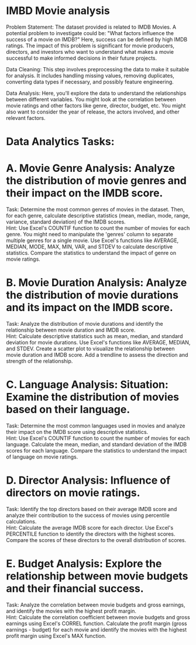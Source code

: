 # IMBD Movie analysis

Problem Statement: The dataset provided is related to IMDB Movies. A potential problem to investigate could be: "What factors influence the success of a movie on IMDB?" Here, success can be defined by high IMDB ratings. The impact of this problem is significant for movie producers, directors, and investors who want to understand what makes a movie successful to make informed decisions in their future projects.  

Data Cleaning: This step involves preprocessing the data to make it suitable for analysis. It includes handling missing values, removing duplicates, converting data types if necessary, and possibly feature engineering.  

Data Analysis: Here, you'll explore the data to understand the relationships between different variables. You might look at the correlation between movie ratings and other factors like genre, director, budget, etc. You might also want to consider the year of release, the actors involved, and other relevant factors.  

# Data Analytics Tasks:  
# A. Movie Genre Analysis: Analyze the distribution of movie genres and their impact on the IMDB score.  
Task: Determine the most common genres of movies in the dataset. Then, for each genre, calculate descriptive statistics (mean, median, mode, range, variance, standard deviation) of the IMDB scores.  
Hint: Use Excel's COUNTIF function to count the number of movies for each genre. You might need to manipulate the 'genres' column to separate multiple genres for a single movie. Use Excel's functions like AVERAGE, MEDIAN, MODE, MAX, MIN, VAR, and STDEV to calculate descriptive statistics. Compare the statistics to understand the impact of genre on movie ratings.  

# B. Movie Duration Analysis: Analyze the distribution of movie durations and its impact on the IMDB score.  
Task: Analyze the distribution of movie durations and identify the relationship between movie duration and IMDB score.  
Hint: Calculate descriptive statistics such as mean, median, and standard deviation for movie durations. Use Excel's functions like AVERAGE, MEDIAN, and STDEV. Create a scatter plot to visualize the relationship between movie duration and IMDB score. Add a trendline to assess the direction and strength of the relationship.  

# C. Language Analysis: Situation: Examine the distribution of movies based on their language.  
Task: Determine the most common languages used in movies and analyze their impact on the IMDB score using descriptive statistics.  
Hint: Use Excel's COUNTIF function to count the number of movies for each language. Calculate the mean, median, and standard deviation of the IMDB scores for each language. Compare the statistics to understand the impact of language on movie ratings.  

# D. Director Analysis: Influence of directors on movie ratings.  
Task: Identify the top directors based on their average IMDB score and analyze their contribution to the success of movies using percentile calculations.  
Hint: Calculate the average IMDB score for each director. Use Excel's PERCENTILE function to identify the directors with the highest scores. Compare the scores of these directors to the overall distribution of scores.  

# E. Budget Analysis: Explore the relationship between movie budgets and their financial success.  
Task: Analyze the correlation between movie budgets and gross earnings, and identify the movies with the highest profit margin.  
Hint: Calculate the correlation coefficient between movie budgets and gross earnings using Excel's CORREL function. Calculate the profit margin (gross earnings - budget) for each movie and identify the movies with the highest profit margin using Excel's MAX function.  
